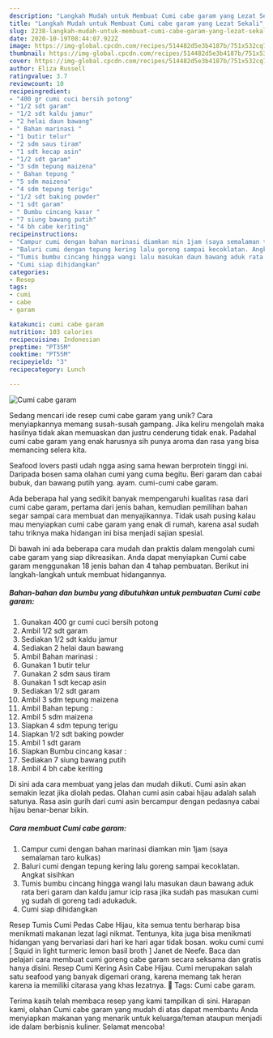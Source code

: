```yaml
---
description: "Langkah Mudah untuk Membuat Cumi cabe garam yang Lezat Sekali"
title: "Langkah Mudah untuk Membuat Cumi cabe garam yang Lezat Sekali"
slug: 2238-langkah-mudah-untuk-membuat-cumi-cabe-garam-yang-lezat-sekali
date: 2020-10-19T08:44:07.922Z
image: https://img-global.cpcdn.com/recipes/514482d5e3b4187b/751x532cq70/cumi-cabe-garam-foto-resep-utama.jpg
thumbnail: https://img-global.cpcdn.com/recipes/514482d5e3b4187b/751x532cq70/cumi-cabe-garam-foto-resep-utama.jpg
cover: https://img-global.cpcdn.com/recipes/514482d5e3b4187b/751x532cq70/cumi-cabe-garam-foto-resep-utama.jpg
author: Eliza Russell
ratingvalue: 3.7
reviewcount: 10
recipeingredient:
- "400 gr cumi cuci bersih potong"
- "1/2 sdt garam"
- "1/2 sdt kaldu jamur"
- "2 helai daun bawang"
- " Bahan marinasi "
- "1 butir telur"
- "2 sdm saus tiram"
- "1 sdt kecap asin"
- "1/2 sdt garam"
- "3 sdm tepung maizena"
- " Bahan tepung "
- "5 sdm maizena"
- "4 sdm tepung terigu"
- "1/2 sdt baking powder"
- "1 sdt garam"
- " Bumbu cincang kasar "
- "7 siung bawang putih"
- "4 bh cabe keriting"
recipeinstructions:
- "Campur cumi dengan bahan marinasi diamkan min 1jam (saya semalaman taro kulkas)"
- "Baluri cumi dengan tepung kering lalu goreng sampai kecoklatan. Angkat sisihkan"
- "Tumis bumbu cincang hingga wangi lalu masukan daun bawang aduk rata beri garam dan kaldu jamur icip rasa jika sudah pas masukan cumi yg sudah di goreng tadi adukaduk."
- "Cumi siap dihidangkan"
categories:
- Resep
tags:
- cumi
- cabe
- garam

katakunci: cumi cabe garam 
nutrition: 103 calories
recipecuisine: Indonesian
preptime: "PT35M"
cooktime: "PT55M"
recipeyield: "3"
recipecategory: Lunch

---
```



![Cumi cabe garam](https://img-global.cpcdn.com/recipes/514482d5e3b4187b/751x532cq70/cumi-cabe-garam-foto-resep-utama.jpg)

Sedang mencari ide resep cumi cabe garam yang unik? Cara menyiapkannya memang susah-susah gampang. Jika keliru mengolah maka hasilnya tidak akan memuaskan dan justru cenderung tidak enak. Padahal cumi cabe garam yang enak harusnya sih punya aroma dan rasa yang bisa memancing selera kita.

Seafood lovers pasti udah ngga asing sama hewan berprotein tinggi ini. Daripada bosen sama olahan cumi yang cuma begitu. Beri garam dan cabai bubuk, dan bawang putih yang. ayam. cumi-cumi cabe garam.

Ada beberapa hal yang sedikit banyak mempengaruhi kualitas rasa dari cumi cabe garam, pertama dari jenis bahan, kemudian pemilihan bahan segar sampai cara membuat dan menyajikannya. Tidak usah pusing kalau mau menyiapkan cumi cabe garam yang enak di rumah, karena asal sudah tahu triknya maka hidangan ini bisa menjadi sajian spesial.


Di bawah ini ada beberapa cara mudah dan praktis dalam mengolah cumi cabe garam yang siap dikreasikan. Anda dapat menyiapkan Cumi cabe garam menggunakan 18 jenis bahan dan 4 tahap pembuatan. Berikut ini langkah-langkah untuk membuat hidangannya.

<!--inarticleads1-->

##### Bahan-bahan dan bumbu yang dibutuhkan untuk pembuatan Cumi cabe garam:

1. Gunakan 400 gr cumi cuci bersih potong
1. Ambil 1/2 sdt garam
1. Sediakan 1/2 sdt kaldu jamur
1. Sediakan 2 helai daun bawang
1. Ambil  Bahan marinasi :
1. Gunakan 1 butir telur
1. Gunakan 2 sdm saus tiram
1. Gunakan 1 sdt kecap asin
1. Sediakan 1/2 sdt garam
1. Ambil 3 sdm tepung maizena
1. Ambil  Bahan tepung :
1. Ambil 5 sdm maizena
1. Siapkan 4 sdm tepung terigu
1. Siapkan 1/2 sdt baking powder
1. Ambil 1 sdt garam
1. Siapkan  Bumbu cincang kasar :
1. Sediakan 7 siung bawang putih
1. Ambil 4 bh cabe keriting


Di sini ada cara membuat yang jelas dan mudah diikuti. Cumi asin akan semakin lezat jika diolah pedas. Olahan cumi asin cabai hijau adalah salah satunya. Rasa asin gurih dari cumi asin bercampur dengan pedasnya cabai hijau benar-benar bikin. 

<!--inarticleads2-->

##### Cara membuat Cumi cabe garam:

1. Campur cumi dengan bahan marinasi diamkan min 1jam (saya semalaman taro kulkas)
1. Baluri cumi dengan tepung kering lalu goreng sampai kecoklatan. Angkat sisihkan
1. Tumis bumbu cincang hingga wangi lalu masukan daun bawang aduk rata beri garam dan kaldu jamur icip rasa jika sudah pas masukan cumi yg sudah di goreng tadi adukaduk.
1. Cumi siap dihidangkan


Resep Tumis Cumi Pedas Cabe Hijau, kita semua tentu berharap bisa menikmati makanan lezat lagi nikmat. Tentunya, kita juga bisa menikmati hidangan yang bervariasi dari hari ke hari agar tidak bosan. woku cumi cumi [ Squid in light turmeric lemon basil broth ] Janet de Neefe. Baca dan pelajari cara membuat cumi goreng cabe garam secara seksama dan gratis hanya disini. Resep Cumi Kering Asin Cabe Hijau. Cumi merupakan salah satu seafood yang banyak digemari orang, karena memang tak heran karena ia memiliki citarasa yang khas lezatnya.  Tags: Cumi cabe garam. 

Terima kasih telah membaca resep yang kami tampilkan di sini. Harapan kami, olahan Cumi cabe garam yang mudah di atas dapat membantu Anda menyiapkan makanan yang menarik untuk keluarga/teman ataupun menjadi ide dalam berbisnis kuliner. Selamat mencoba!
